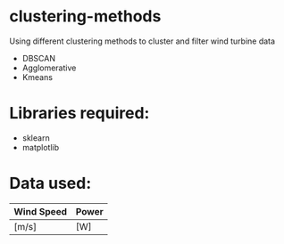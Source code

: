 # clustering-methods

Using different clustering methods to cluster and filter wind turbine data
* DBSCAN
* Agglomerative
* Kmeans

# Libraries required:

* sklearn
* matplotlib

# Data used:

Wind Speed  | Power
------------- | -------------
[m/s]  | [W]
